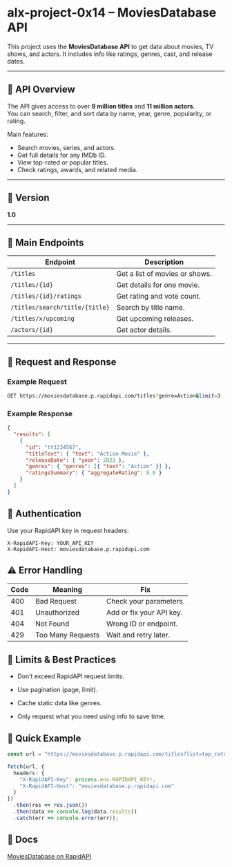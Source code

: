 # alx-project-0x14 – MoviesDatabase API

This project uses the **MoviesDatabase API** to get data about movies, TV shows, and actors. It includes info like ratings, genres, cast, and release dates.

---

## 🧭 API Overview

The API gives access to over **9 million titles** and **11 million actors**.  
You can search, filter, and sort data by name, year, genre, popularity, or rating.

Main features:
- Search movies, series, and actors.
- Get full details for any IMDb ID.
- View top-rated or popular titles.
- Check ratings, awards, and related media.

---

## 🔢 Version
**1.0**

---

## 🔗 Main Endpoints

| Endpoint | Description |
|-----------|--------------|
| `/titles` | Get a list of movies or shows. |
| `/titles/{id}` | Get details for one movie. |
| `/titles/{id}/ratings` | Get rating and vote count. |
| `/titles/search/title/{title}` | Search by title name. |
| `/titles/x/upcoming` | Get upcoming releases. |
| `/actors/{id}` | Get actor details. |

---

## 🧠 Request and Response

### Example Request
```bash
GET https://moviesdatabase.p.rapidapi.com/titles?genre=Action&limit=3
```

### Example Response
```json
{
  "results": [
    {
      "id": "tt1234567",
      "titleText": { "text": "Action Movie" },
      "releaseDate": { "year": 2023 },
      "genres": { "genres": [{ "text": "Action" }] },
      "ratingsSummary": { "aggregateRating": 8.0 }
    }
  ]
}
```

## 🔐 Authentication
Use your RapidAPI key in request headers:

```http
X-RapidAPI-Key: YOUR_API_KEY
X-RapidAPI-Host: moviesdatabase.p.rapidapi.com
```

## ⚠️ Error Handling

| Code | Meaning           | Fix                      |
| ---- | ----------------- | ------------------------ |
| 400  | Bad Request       | Check your parameters.   |
| 401  | Unauthorized      | Add or fix your API key. |
| 404  | Not Found         | Wrong ID or endpoint.    |
| 429  | Too Many Requests | Wait and retry later.    |

## 🚦 Limits & Best Practices
- Don’t exceed RapidAPI request limits.

- Use pagination (page, limit).

- Cache static data like genres.

- Only request what you need using info to save time.

## 🧩 Quick Example

```ts
const url = "https://moviesdatabase.p.rapidapi.com/titles?list=top_rated_250&limit=5";

fetch(url, {
  headers: {
    "X-RapidAPI-Key": process.env.RAPIDAPI_KEY!,
    "X-RapidAPI-Host": "moviesdatabase.p.rapidapi.com"
  }
})
  .then(res => res.json())
  .then(data => console.log(data.results))
  .catch(err => console.error(err));
```

## 📎 Docs
[MoviesDatabase on RapidAPI](https://rapidapi.com/SAdrian13/api/moviesdatabase)